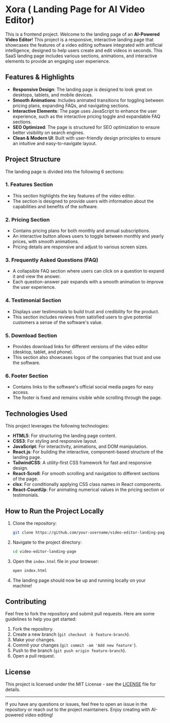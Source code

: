 # Xora ( Landing Page for AI Video Editor)

This is a frontend project. Welcome to the landing page of an **AI-Powered Video Editor**! This project is a responsive, interactive landing page that showcases the features of a video editing software integrated with artificial intelligence, designed to help users create and edit videos in seconds. This SaaS landing page includes various sections, animations, and interactive elements to provide an engaging user experience.


## Features & Highlights

- **Responsive Design**: The landing page is designed to look great on desktops, tablets, and mobile devices.
- **Smooth Animations**: Includes animated transitions for toggling between pricing plans, expanding FAQs, and navigating sections.
- **Interactive Elements**: The page uses JavaScript to enhance the user experience, such as the interactive pricing toggle and expandable FAQ sections.
- **SEO Optimized**: The page is structured for SEO optimization to ensure better visibility on search engines.
- **Clean & Modern UI**: Built with user-friendly design principles to ensure an intuitive and easy-to-navigate layout.

## Project Structure

The landing page is divided into the following 6 sections:

### 1. **Features Section**
   - This section highlights the key features of the video editor.
   - The section is designed to provide users with information about the capabilities and benefits of the software.

### 2. **Pricing Section**
   - Contains pricing plans for both monthly and annual subscriptions.
   - An interactive button allows users to toggle between monthly and yearly prices, with smooth animations.
   - Pricing details are responsive and adjust to various screen sizes.

### 3. **Frequently Asked Questions (FAQ)**
   - A collapsible FAQ section where users can click on a question to expand it and view the answer.
   - Each question-answer pair expands with a smooth animation to improve the user experience.

### 4. **Testimonial Section**
   - Displays user testimonials to build trust and credibility for the product.
   - This section includes reviews from satisfied users to give potential customers a sense of the software's value.

### 5. **Download Section**
   - Provides download links for different versions of the video editor (desktop, tablet, and phone).
   - This section also showcases logos of the companies that trust and use the software.
   
### 6. **Footer Section**
   - Contains links to the software's official social media pages for easy access.
   - The footer is fixed and remains visible while scrolling through the page.


## Technologies Used

This project leverages the following technologies:

- **HTML5**: For structuring the landing page content.
- **CSS3**: For styling and responsive layout.
- **JavaScript**: For interactivity, animations, and DOM manipulation.
- **React.js**: For building the interactive, component-based structure of the landing page.
- **TailwindCSS**: A utility-first CSS framework for fast and responsive design.
- **React-Scroll**: For smooth scrolling and navigation to different sections of the page.
- **clsx**: For conditionally applying CSS class names in React components.
- **React-CountUp**: For animating numerical values in the pricing section or testimonials.


## How to Run the Project Locally

1. Clone the repository:
   ```bash
   git clone https://github.com/your-username/video-editor-landing-page.git
   ```

2. Navigate to the project directory:
   ```bash
   cd video-editor-landing-page
   ```

3. Open the `index.html` file in your browser:
   ```bash
   open index.html
   ```

4. The landing page should now be up and running locally on your machine!

## Contributing

Feel free to fork the repository and submit pull requests. Here are some guidelines to help you get started:

1. Fork the repository.
2. Create a new branch (`git checkout -b feature-branch`).
3. Make your changes.
4. Commit your changes (`git commit -am 'Add new feature'`).
5. Push to the branch (`git push origin feature-branch`).
6. Open a pull request.

## License

This project is licensed under the MIT License - see the [LICENSE](LICENSE) file for details.

---

If you have any questions or issues, feel free to open an issue in the repository or reach out to the project maintainers. Enjoy creating with AI-powered video editing!
